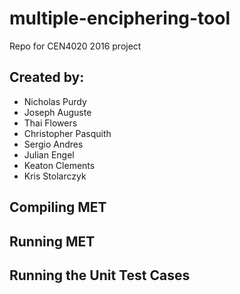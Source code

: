 # multiple-enciphering-tool
Repo for CEN4020 2016 project
## Created by:
* Nicholas Purdy
* Joseph Auguste
* Thai Flowers
* Christopher Pasquith
* Sergio Andres
* Julian Engel
* Keaton Clements
* Kris Stolarczyk

## Compiling MET

## Running MET

## Running the Unit Test Cases
